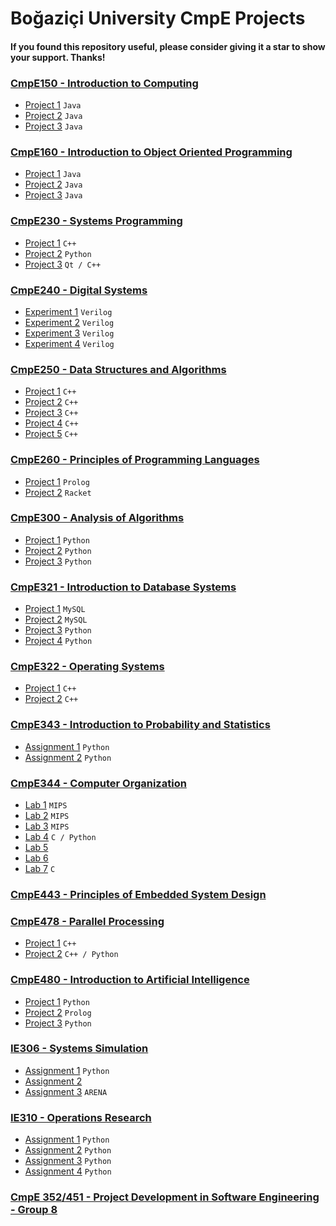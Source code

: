 # Boğaziçi University CmpE Projects

#### If you found this repository useful, please consider giving it a star to show your support. Thanks! ####

### [CmpE150 - Introduction to Computing](https://github.com/KarahanS/University-Projects/tree/master/CmpE150%20-%20Introduction%20to%20Computing)
- [Project 1](https://github.com/KarahanS/University-Projects/tree/master/CmpE150%20-%20Introduction%20to%20Computing/project1) `Java`
- [Project 2](https://github.com/KarahanS/University-Projects/tree/master/CmpE150%20-%20Introduction%20to%20Computing/project2) `Java`
- [Project 3](https://github.com/KarahanS/University-Projects/tree/master/CmpE150%20-%20Introduction%20to%20Computing/project3) `Java`

### [CmpE160 - Introduction to Object Oriented Programming](https://github.com/KarahanS/University-Projects/tree/master/CmpE160%20-%20Introduction%20to%20Object%20Oriented%20Programming)
- [Project 1](https://github.com/KarahanS/University-Projects/tree/master/CmpE160%20-%20Introduction%20to%20Object%20Oriented%20Programming/project1) `Java`
- [Project 2](https://github.com/KarahanS/University-Projects/tree/master/CmpE160%20-%20Introduction%20to%20Object%20Oriented%20Programming/project2) `Java`
- [Project 3](https://github.com/KarahanS/University-Projects/tree/master/CmpE160%20-%20Introduction%20to%20Object%20Oriented%20Programming/project3) `Java`

### [CmpE230 - Systems Programming](https://github.com/KarahanS/University-Projects/tree/master/CmpE230%20-%20Systems%20Programming)
- [Project 1](https://github.com/KarahanS/University-Projects/tree/master/CmpE230%20-%20Systems%20Programming/project1) `C++`
- [Project 2](https://github.com/KarahanS/University-Projects/tree/master/CmpE230%20-%20Systems%20Programming/project2) `Python`
- [Project 3](https://github.com/KarahanS/University-Projects/tree/master/CmpE230%20-%20Systems%20Programming/project3) `Qt / C++`


### [CmpE240 - Digital Systems](https://github.com/KarahanS/University-Projects/tree/master/CmpE240%20-%20Digital%20Systems)
- [Experiment 1](https://github.com/KarahanS/University-Projects/tree/master/CmpE240%20-%20Digital%20Systems/Experiment%201) `Verilog`
- [Experiment 2](https://github.com/KarahanS/University-Projects/tree/master/CmpE240%20-%20Digital%20Systems/Experiment%202) `Verilog`
- [Experiment 3](https://github.com/KarahanS/University-Projects/tree/master/CmpE240%20-%20Digital%20Systems/Experiment%203) `Verilog`
- [Experiment 4](https://github.com/KarahanS/University-Projects/tree/master/CmpE240%20-%20Digital%20Systems/Experiment%204) `Verilog`


### [CmpE250 - Data Structures and Algorithms](https://github.com/KarahanS/University-Projects/tree/master/CmpE250%20-%20Data%20Structures%20and%20Algorithms)
- [Project 1](https://github.com/KarahanS/University-Projects/tree/master/CmpE250%20-%20Data%20Structures%20and%20Algorithms/project1) `C++`
- [Project 2](https://github.com/KarahanS/University-Projects/tree/master/CmpE250%20-%20Data%20Structures%20and%20Algorithms/project2) `C++`
- [Project 3](https://github.com/KarahanS/University-Projects/tree/master/CmpE250%20-%20Data%20Structures%20and%20Algorithms/project3) `C++`
- [Project 4](https://github.com/KarahanS/University-Projects/tree/master/CmpE250%20-%20Data%20Structures%20and%20Algorithms/project4) `C++`
- [Project 5](https://github.com/KarahanS/University-Projects/tree/master/CmpE250%20-%20Data%20Structures%20and%20Algorithms/project5) `C++`

### [CmpE260 - Principles of Programming Languages](https://github.com/KarahanS/University-Projects/tree/master/CmpE260%20-%20Principles%20of%20Programming%20Languages)
- [Project 1](https://github.com/KarahanS/University-Projects/tree/master/CmpE260%20-%20Principles%20of%20Programming%20Languages/project1) `Prolog`
- [Project 2](https://github.com/KarahanS/University-Projects/tree/master/CmpE260%20-%20Principles%20of%20Programming%20Languages/project2) `Racket`

### [CmpE300 - Analysis of Algorithms](https://github.com/KarahanS/University-Projects/tree/master/CmpE300%20-%20Analysis%20of%20Algorithms)
- [Project 1](https://github.com/KarahanS/University-Projects/tree/master/CmpE300%20-%20Analysis%20of%20Algorithms/project1) `Python`
- [Project 2](https://github.com/KarahanS/University-Projects/tree/master/CmpE300%20-%20Analysis%20of%20Algorithms/project2) `Python`
- [Project 3](https://github.com/KarahanS/University-Projects/tree/master/CmpE300%20-%20Analysis%20of%20Algorithms/project3) `Python`


### [CmpE321 - Introduction to Database Systems](https://github.com/KarahanS/University-Projects/tree/master/CmpE321%20-%20Introduction%20to%20Database%20Systems)
- [Project 1](https://github.com/KarahanS/University-Projects/tree/master/CmpE321%20-%20Introduction%20to%20Database%20Systems/project1) `MySQL`
- [Project 2](https://github.com/KarahanS/University-Projects/tree/master/CmpE321%20-%20Introduction%20to%20Database%20Systems/project2) `MySQL`
- [Project 3](https://github.com/KarahanS/University-Projects/tree/master/CmpE321%20-%20Introduction%20to%20Database%20Systems/project3) `Python`
- [Project 4](https://github.com/KarahanS/University-Projects/tree/master/CmpE321%20-%20Introduction%20to%20Database%20Systems/project4) `Python`

### [CmpE322 - Operating Systems](https://github.com/KarahanS/University-Projects/tree/master/CmpE322%20-%20Operating%20Systems)
- [Project 1](https://github.com/KarahanS/University-Projects/tree/master/CmpE322%20-%20Operating%20Systems/project1) `C++`
- [Project 2](https://github.com/KarahanS/University-Projects/tree/master/CmpE322%20-%20Operating%20Systems/project2) `C++`

### [CmpE343 - Introduction to Probability and Statistics](https://github.com/KarahanS/University-Projects/tree/master/CmpE343%20-%20Introduction%20to%20Probability%20and%20Statistics)
- [Assignment 1](https://github.com/KarahanS/University-Projects/tree/master/CmpE343%20-%20Introduction%20to%20Probability%20and%20Statistics/assignment1) `Python`
- [Assignment 2](https://github.com/KarahanS/University-Projects/tree/master/CmpE343%20-%20Introduction%20to%20Probability%20and%20Statistics/assignment2) `Python`

### [CmpE344 - Computer Organization](https://github.com/KarahanS/University-Projects/tree/master/CmpE344%20-%20Computer%20Organization)
- [Lab 1](https://github.com/KarahanS/University-Projects/tree/master/CmpE344%20-%20Computer%20Organization/lab1) `MIPS`
- [Lab 2](https://github.com/KarahanS/University-Projects/tree/master/CmpE344%20-%20Computer%20Organization/lab2) `MIPS`
- [Lab 3](https://github.com/KarahanS/University-Projects/tree/master/CmpE344%20-%20Computer%20Organization/lab3) `MIPS`
- [Lab 4](https://github.com/KarahanS/University-Projects/tree/master/CmpE344%20-%20Computer%20Organization/lab4) `C / Python`
- [Lab 5](https://github.com/KarahanS/University-Projects/tree/master/CmpE344%20-%20Computer%20Organization/lab5)
- [Lab 6](https://github.com/KarahanS/University-Projects/tree/master/CmpE344%20-%20Computer%20Organization/lab6)
- [Lab 7](https://github.com/KarahanS/University-Projects/tree/master/CmpE344%20-%20Computer%20Organization/lab7) `C`

### [CmpE443 - Principles of Embedded System Design]()

### [CmpE478 - Parallel Processing](https://github.com/KarahanS/University-Projects/tree/master/CmpE478%20-%20Parallel%20Processing)
- [Project 1](https://github.com/KarahanS/University-Projects/tree/master/CmpE478%20-%20Parallel%20Processing/project1) `C++`
- [Project 2](https://github.com/KarahanS/University-Projects/tree/master/CmpE478%20-%20Parallel%20Processing/project2) `C++ / Python`

### [CmpE480 - Introduction to Artificial Intelligence](https://github.com/KarahanS/University-Projects/tree/master/CmpE480%20-%20Introduction%20to%20Artificial%20Intelligence) 
- [Project 1](https://github.com/KarahanS/University-Projects/tree/master/CmpE480%20-%20Introduction%20to%20Artificial%20Intelligence/project1) `Python`
- [Project 2](https://github.com/KarahanS/University-Projects/tree/master/CmpE480%20-%20Introduction%20to%20Artificial%20Intelligence/project2) `Prolog`
- [Project 3](https://github.com/KarahanS/University-Projects/tree/master/CmpE480%20-%20Introduction%20to%20Artificial%20Intelligence/project3) `Python`

### [IE306 - Systems Simulation](https://github.com/KarahanS/University-Projects/tree/master/IE%20306%20-%20Systems%20Simulation)
- [Assignment 1](https://github.com/KarahanS/University-Projects/tree/master/IE%20306%20-%20Systems%20Simulation/assignment1) `Python`
- [Assignment 2](https://github.com/KarahanS/University-Projects/tree/master/IE%20306%20-%20Systems%20Simulation/assignment2)
- [Assignment 3](https://github.com/KarahanS/University-Projects/tree/master/IE%20306%20-%20Systems%20Simulation/assignment3) `ARENA`

### [IE310 - Operations Research](https://github.com/KarahanS/University-Projects/tree/master/IE%20310%20-%20Operations%20Research)
- [Assignment 1](https://github.com/KarahanS/University-Projects/tree/master/IE%20310%20-%20Operations%20Research/assignment1) `Python`
- [Assignment 2](https://github.com/KarahanS/University-Projects/tree/master/IE%20310%20-%20Operations%20Research/assignment2) `Python`
- [Assignment 3](https://github.com/KarahanS/University-Projects/tree/master/IE%20310%20-%20Operations%20Research/assignment3) `Python`
- [Assignment 4](https://github.com/KarahanS/University-Projects/tree/master/IE%20310%20-%20Operations%20Research/assignment4) `Python`

### [CmpE 352/451 - Project Development in Software Engineering - Group 8](https://github.com/bounswe/bounswe2022group8)


